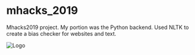 # mhacks_2019
Mhacks2019 project. My portion was the Python backend. Used NLTK to create a bias checker for websites and text. 

 ![Logo](https://github.com/hyraseud/mhacks_2019/assets/54275890/7dceb1c9-f009-4f95-92e7-ccd883ba74eb)
